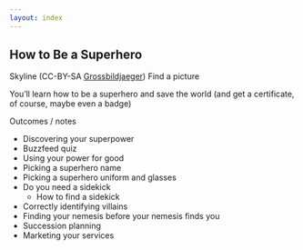 ```yaml
---
layout: index
---
```

## How to Be a Superhero

Skyline (CC-BY-SA [Grossbildjaeger](https://commons.wikimedia.org/wiki/User:Grossbildjaeger))
Find
 a picture

You’ll learn how to be a superhero and save the world (and get a certificate, of course, maybe even a badge)

Outcomes / notes
- Discovering your superpower
- Buzzfeed quiz
- Using your power for good
- Picking a superhero name
- Picking a superhero uniform and glasses
- Do you need a sidekick
   - How to find a sidekick
- Correctly identifying villains
- Finding your nemesis before your nemesis finds you
- Succession planning
- Marketing your services
 
